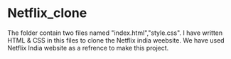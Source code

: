 # Netflix_clone
The folder contain two files named "index.html","style.css".
I have written HTML & CSS in this files to clone the Netflix india weebsite.
We have used Netflix India website as a refrence to make this project.
